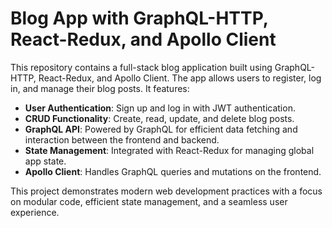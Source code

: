 # Blog App with GraphQL-HTTP, React-Redux, and Apollo Client

This repository contains a full-stack blog application built using GraphQL-HTTP, React-Redux, and Apollo Client. The app allows users to register, log in, and manage their blog posts. It features:

- **User Authentication**: Sign up and log in with JWT authentication.
- **CRUD Functionality**: Create, read, update, and delete blog posts.
- **GraphQL API**: Powered by GraphQL for efficient data fetching and interaction between the frontend and backend.
- **State Management**: Integrated with React-Redux for managing global app state.
- **Apollo Client**: Handles GraphQL queries and mutations on the frontend.

This project demonstrates modern web development practices with a focus on modular code, efficient state management, and a seamless user experience.
